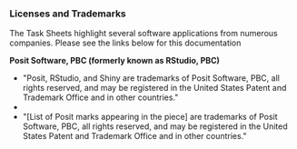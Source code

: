 ### Licenses and Trademarks

The Task Sheets highlight several software applications from numerous companies.
Please see the links below for this documentation



**Posit Software, PBC (formerly known as RStudio, PBC)**
- "Posit, RStudio, and Shiny are trademarks of Posit Software, PBC, all rights reserved, and may be registered in the United States Patent and Trademark Office and in other countries."
- 
- "[List of Posit marks appearing in the piece] are trademarks of Posit Software, PBC, all rights reserved, and may be registered in the United States Patent and Trademark Office and in other countries." 

